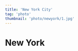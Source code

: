 ```yaml
---
title: 'New York City'
tag: 'photo'
thumbnail: 'photo/newyork/1.jpg'
---
```

# New York

<image-loader height="overview_image_portrait" image="photo/newyork"></image-loader>
